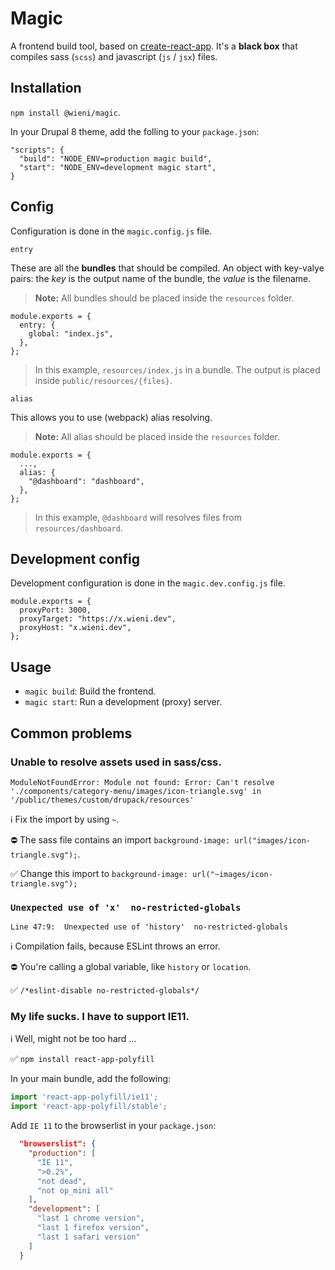 # Magic

A frontend build tool, based on [create-react-app](https://github.com/facebook/create-react-app). It's a **black box** that compiles sass (`scss`) and javascript (`js` / `jsx`) files.

## Installation

`npm install @wieni/magic`.

In your Drupal 8 theme, add the folling to your `package.json`:

```
"scripts": {
  "build": "NODE_ENV=production magic build",
  "start": "NODE_ENV=development magic start",
}
```

## Config

Configuration is done in the `magic.config.js` file.

`entry`

These are all the **bundles** that should be compiled. An object with key-valye pairs: the _key_ is the output name of the bundle, the _value_ is the filename.

> **Note:** All bundles should be placed inside the `resources` folder.

```
module.exports = {
  entry: {
    global: "index.js",
  },
};
```

> In this example, `resources/index.js` in a bundle. The output is placed inside `public/resources/{files}`.

`alias`

This allows you to use (webpack) alias resolving.

> **Note:** All alias should be placed inside the `resources` folder.

```
module.exports = {
  ...,
  alias: {
    "@dashboard": "dashboard",
  },
};
```

> In this example, `@dashboard` will resolves files from `resources/dashboard`.

## Development config

Development configuration is done in the `magic.dev.config.js` file.

```
module.exports = {
  proxyPort: 3000,
  proxyTarget: "https://x.wieni.dev",
  proxyHost: "x.wieni.dev",
};
```

## Usage

- `magic build`: Build the frontend.
- `magic start`: Run a development (proxy) server.

## Common problems

### Unable to resolve assets used in sass/css.

`ModuleNotFoundError: Module not found: Error: Can't resolve './components/category-menu/images/icon-triangle.svg' in '/public/themes/custom/drupack/resources'`

ℹ️ Fix the import by using `~`.

⛔️ The sass file contains an import `background-image: url("images/icon-triangle.svg");`.

✅ Change this import to `background-image: url("~images/icon-triangle.svg");`

### `Unexpected use of 'x'  no-restricted-globals`

`Line 47:9:  Unexpected use of 'history'  no-restricted-globals`

ℹ️ Compilation fails, because ESLint throws an error.

⛔️ You're calling a global variable, like `history` or `location`.

✅ `/*eslint-disable no-restricted-globals*/`

### My life sucks. I have to support IE11.

ℹ️ Well, might not be too hard …

✅ `npm install react-app-polyfill`

In your main bundle, add the following:

```js
import 'react-app-polyfill/ie11';
import 'react-app-polyfill/stable';
```

Add `IE 11` to the browserlist in your `package.json`:

```json
  "browserslist": {
    "production": [
      "IE 11",
      ">0.2%",
      "not dead",
      "not op_mini all"
    ],
    "development": [
      "last 1 chrome version",
      "last 1 firefox version",
      "last 1 safari version"
    ]
  }
```
